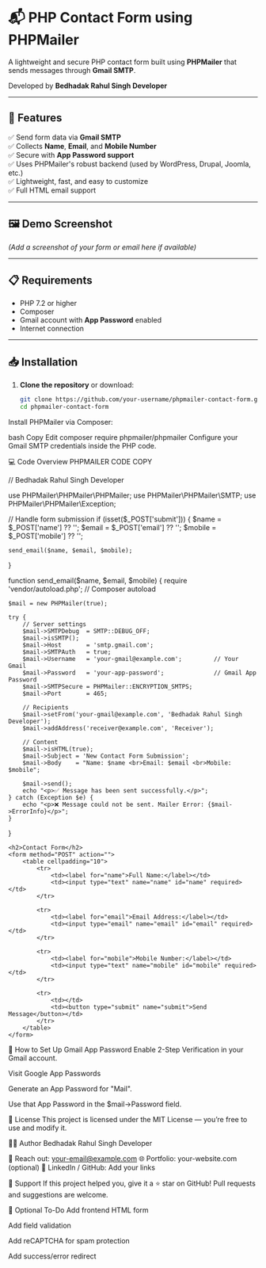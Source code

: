# 📬 PHP Contact Form using PHPMailer  
A lightweight and secure PHP contact form built using **PHPMailer** that sends messages through **Gmail SMTP**.  

Developed by **Bedhadak Rahul Singh Developer**

---

## 🚀 Features

✅ Send form data via **Gmail SMTP**  
✅ Collects **Name**, **Email**, and **Mobile Number**  
✅ Secure with **App Password support**  
✅ Uses PHPMailer's robust backend (used by WordPress, Drupal, Joomla, etc.)  
✅ Lightweight, fast, and easy to customize  
✅ Full HTML email support

---

## 🖼️ Demo Screenshot

*(Add a screenshot of your form or email here if available)*

---

## 📋 Requirements

- PHP 7.2 or higher
- Composer
- Gmail account with **App Password** enabled
- Internet connection

---

## 📥 Installation

1. **Clone the repository** or download:
   ```bash
   git clone https://github.com/your-username/phpmailer-contact-form.git
   cd phpmailer-contact-form
Install PHPMailer via Composer:

bash
Copy
Edit
composer require phpmailer/phpmailer
Configure your Gmail SMTP credentials inside the PHP code.

💻 Code Overview
PHPMAILER CODE COPY 


// Bedhadak Rahul Singh Developer

use PHPMailer\PHPMailer\PHPMailer;
use PHPMailer\PHPMailer\SMTP;
use PHPMailer\PHPMailer\Exception;

// Handle form submission
if (isset($_POST['submit'])) {
    $name   = $_POST['name'] ?? '';
    $email  = $_POST['email'] ?? '';
    $mobile = $_POST['mobile'] ?? '';

    send_email($name, $email, $mobile);
}

function send_email($name, $email, $mobile) {
    require 'vendor/autoload.php'; // Composer autoload

    $mail = new PHPMailer(true);

    try {
        // Server settings
        $mail->SMTPDebug  = SMTP::DEBUG_OFF;                  
        $mail->isSMTP();                                      
        $mail->Host       = 'smtp.gmail.com';                 
        $mail->SMTPAuth   = true;                             
        $mail->Username   = 'your-gmail@example.com';         // Your Gmail
        $mail->Password   = 'your-app-password';              // Gmail App Password
        $mail->SMTPSecure = PHPMailer::ENCRYPTION_SMTPS;      
        $mail->Port       = 465;                              

        // Recipients
        $mail->setFrom('your-gmail@example.com', 'Bedhadak Rahul Singh Developer');
        $mail->addAddress('receiver@example.com', 'Receiver');  

        // Content
        $mail->isHTML(true);                                  
        $mail->Subject = 'New Contact Form Submission';
        $mail->Body    = "Name: $name <br>Email: $email <br>Mobile: $mobile";

        $mail->send();
        echo "<p>✅ Message has been sent successfully.</p>";
    } catch (Exception $e) {
        echo "<p>❌ Message could not be sent. Mailer Error: {$mail->ErrorInfo}</p>";
    }
}

<!DOCTYPE html>
<html>
<head>
    <title>Contact Form | Bedhadak Rahul Singh Developer</title>
</head>
<body>

    <h2>Contact Form</h2>
    <form method="POST" action="">
        <table cellpadding="10">
            <tr>
                <td><label for="name">Full Name:</label></td>
                <td><input type="text" name="name" id="name" required></td>
            </tr>

            <tr>
                <td><label for="email">Email Address:</label></td>
                <td><input type="email" name="email" id="email" required></td>
            </tr>

            <tr>
                <td><label for="mobile">Mobile Number:</label></td>
                <td><input type="text" name="mobile" id="mobile" required></td>
            </tr>

            <tr>
                <td></td>
                <td><button type="submit" name="submit">Send Message</button></td>
            </tr>
        </table>
    </form>

</body>
</html>

🔐 How to Set Up Gmail App Password
Enable 2-Step Verification in your Gmail account.

Visit Google App Passwords

Generate an App Password for "Mail".

Use that App Password in the $mail->Password field.

📄 License
This project is licensed under the MIT License — you’re free to use and modify it.

👨‍💻 Author
Bedhadak Rahul Singh Developer

📧 Reach out: your-email@example.com
🌐 Portfolio: your-website.com (optional)
🔗 LinkedIn / GitHub: Add your links

🙌 Support
If this project helped you, give it a ⭐️ star on GitHub!
Pull requests and suggestions are welcome.

🧪 Optional To-Do
 Add frontend HTML form

 Add field validation

 Add reCAPTCHA for spam protection

 Add success/error redirect

